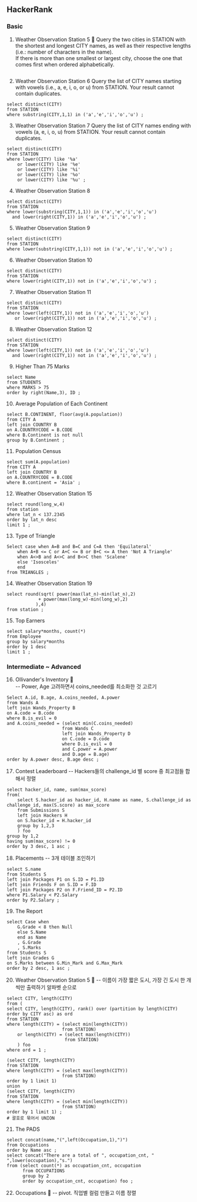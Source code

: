 ## HackerRank
### Basic
1. Weather Observation Station 5 🍄
Query the two cities in STATION with the shortest and longest CITY names, as well as their respective lengths (i.e.: number of characters in the name). <br>
If there is more than one smallest or largest city, choose the one that comes first when ordered alphabetically.
```
```

2. Weather Observation Station 6
Query the list of CITY names starting with vowels (i.e., a, e, i, o, or u) from STATION. Your result cannot contain duplicates. <br>
```
select distinct(CITY)
from STATION
where substring(CITY,1,1) in ('a','e','i','o','u') ;
```

3. Weather Observation Station 7
Query the list of CITY names ending with vowels (a, e, i, o, u) from STATION. Your result cannot contain duplicates.
```
select distinct(CITY)
from STATION
where lower(CITY) like '%a'
    or lower(CITY) like '%e'
    or lower(CITY) like '%i'
    or lower(CITY) like '%o'
    or lower(CITY) like '%u' ;
```

4. Weather Observation Station 8
```
select distinct(CITY)
from STATION
where lower(substring(CITY,1,1)) in ('a','e','i','o','u')
  and lower(right(CITY,1)) in ('a','e','i','o','u') ;
```

5. Weather Observation Station 9
```
select distinct(CITY)
from STATION
where lower(substring(CITY,1,1)) not in ('a','e','i','o','u') ;
```

6. Weather Observation Station 10
```
select distinct(CITY) 
from STATION
where lower(right(CITY,1)) not in ('a','e','i','o','u') ;
```

7. Weather Observation Station 11
```
select distinct(CITY)
from STATION
where lower(left(CITY,1)) not in ('a','e','i','o','u') 
   or lower(right(CITY,1)) not in ('a','e','i','o','u') ;
```

8. Weather Observation Station 12
```
select distinct(CITY)
from STATION
where lower(left(CITY,1)) not in ('a','e','i','o','u')
  and lower(right(CITY,1)) not in ('a','e','i','o','u') ;
```

9. Higher Than 75 Marks
```
select Name
from STUDENTS
where MARKS > 75    
order by right(Name,3), ID ;
```

10. Average Population of Each Continent
```
select B.CONTINENT, floor(avg(A.population))
from CITY A 
left join COUNTRY B
on A.COUNTRYCODE = B.CODE
where B.Continent is not null
group by B.Continent ;
```

11. Population Census
```
select sum(A.population)
from CITY A
left join COUNTRY B 
on A.COUNTRYCODE = B.CODE
where B.continent = 'Asia' ;
```

12. Weather Observation Station 15
```
select round(long_w,4)
from station 
where lat_n < 137.2345
order by lat_n desc 
limit 1 ;
```

13. Type of Triangle
```
Select case when A=B and B=C and C=A then 'Equilateral'    
    when A+B <= C or A+C <= B or B+C <= A then 'Not A Triangle' 
    when A<>B and A<>C and B<>C then 'Scalene'
    else 'Isosceles' 
    end 
from TRIANGLES ;
```

14. Weather Observation Station 19
```
select round(sqrt( power(max(lat_n)-min(lat_n),2) 
            + power(max(long_w)-min(long_w),2) 
           ),4)
from station ;
```

15. Top Earners
```
select salary*months, count(*) 
from Employee
group by salary*months
order by 1 desc 
limit 1 ;
```

### Intermediate ~ Advanced 
16. Ollivander's Inventory 🍄 <br>
-- Power, Age 고려하면서 coins_needed를 최소화한 것 고르기 
```
Select A.id, B.age, A.coins_needed, A.power 
from Wands A
left join Wands_Property B 
on A.code = B.code
where B.is_evil = 0
and A.coins_needed = (select min(C.coins_needed)
                     from Wands C
                     left join Wands_Property D 
                     on C.code = D.code
                     where D.is_evil = 0
                     and C.power = A.power
                     and D.age = B.age)
order by A.power desc, B.age desc ;
```

17. Contest Leaderboard
-- Hackers들의 challenge_id 별 score 중 최고점들 합해서 정렬
```
select hacker_id, name, sum(max_score)
from(
	select S.hacker_id as hacker_id, H.name as name, S.challenge_id as challenge_id, max(S.score) as max_score
	from Submissions S
	left join Hackers H
	on S.hacker_id = H.hacker_id
	group by 1,2,3
	) foo
group by 1,2
having sum(max_score) != 0 
order by 3 desc, 1 asc ;
```

18. Placements
-- 3개 테이블 조인하기
```
select S.name
from Students S 
left join Packages P1 on S.ID = P1.ID
left join Friends F on S.ID = F.ID 
left join Packages P2 on F.Friend_ID = P2.ID
where P1.Salary < P2.Salary 
order by P2.Salary ;
```

19. The Report
```
select Case when 
    G.Grade < 8 then Null
    else S.Name
    end as Name
    , G.Grade
    , S.Marks
from Students S 
left join Grades G
on S.Marks between G.Min_Mark and G.Max_Mark
order by 2 desc, 1 asc ;
```

20. Weather Observation Station 5 🍄
-- 이름이 가장 짧은 도시, 가장 긴 도시 한 개씩만 출력하기 알파벳 순으로
```
select CITY, length(CITY)
from (
select CITY, length(CITY), rank() over (partition by length(CITY) order by CITY asc) as ord
from STATION
where length(CITY) = (select min(length(CITY))
                     from STATION) 
    or length(CITY) = (select max(length(CITY))
                      from STATION)
    ) foo
where ord = 1 ;

(select CITY, length(CITY)   
from STATION
where length(CITY) = (select max(length(CITY))
                     from STATION)
order by 1 limit 1)
union
(select CITY, length(CITY)
from STATION
where length(CITY) = (select min(length(CITY))
                     from STATION)
order by 1 limit 1) ;
# 괄호로 묶어서 UNION
```

21. The PADS
```
select concat(name,"(",left(Occupation,1),")")
from Occupations
order by Name asc ; 
select concat("There are a total of ", occupation_cnt, " ",lower(occupation),"s.") 
from (select count(*) as occupation_cnt, occupation
      from OCCUPATIONS
      group by 2 
      order by occupation_cnt, occupation) foo ;
```

22. Occupations 🍄
-- pivot. 직업별 컬럼 만들고 이름 정렬
```
```
